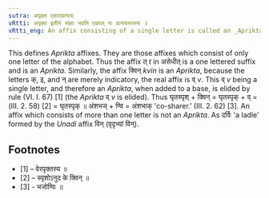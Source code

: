```yaml
---
sutra: अपृक्त एकाल्प्रत्ययः
vRtti: अपृक्त इतीयं संज्ञा भवति एकाल् यः प्रत्ययस्तस्य ॥
vRtti_eng: An affix consisting of a single letter is called an _Aprikta_.
---
```

This defines _Aprikta_ affixes. They are those affixes which consist of only one letter of the alphabet. Thus the affix त् _t_ in असेधीत् is a one lettered suffix and is an _Aprikta_. Similarly, the affix क्विन् _kvin_ is an _Aprikta_, because the letters क्, इ, and न् are merely indicatory, the real affix is व् _v_. This व् _v_ being a single letter, and therefore an _Aprikta_, when added to a base, is elided by rule (VI. I. 67) \[1\] (the _Aprikta_ व् _v_ is elided). Thus घृतस्पृश् + क्विन् = घृतस्पृक् + व् = (III. 2. 58) \[2\] = घृतस्पृक् ॥ अंशभज् + ण्वि = अंशभाक् 'co-sharer.' (III. 2. 62) \[3\]. An affix which consists of more than one letter is not an _Aprikta_. As दर्विः 'a ladle' formed by the _Unadi_ affix विन् (वृदृभ्यां विन्).

## Footnotes
- [1] – वेरपृक्तस्य ॥
- [2] – स्पृशोऽनुद के क्विन् ॥
- [3] - भजोण्विः ॥
